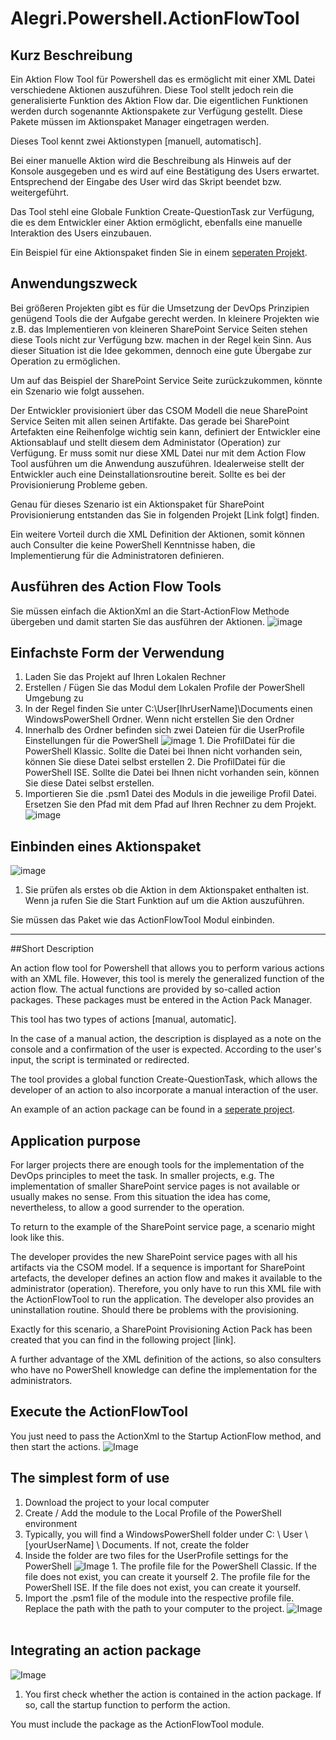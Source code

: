 # Alegri.Powershell.ActionFlowTool

## Kurz Beschreibung

Ein Aktion Flow Tool für Powershell das es ermöglicht mit einer XML Datei verschiedene Aktionen auszuführen. Diese Tool stellt jedoch rein die generalisierte Funktion des Aktion Flow dar. Die eigentlichen Funktionen werden durch sogenannte Aktionspakete zur Verfügung gestellt. Diese Pakete müssen im Aktionspaket Manager eingetragen werden.

Dieses Tool kennt zwei Aktionstypen [manuell, automatisch].

Bei einer manuelle Aktion wird die Beschreibung als Hinweis auf der Konsole ausgegeben und es wird auf eine Bestätigung des Users erwartet. Entsprechend der Eingabe des User wird das Skript beendet bzw. weitergeführt.

Das Tool stehl eine Globale Funktion Create-QuestionTask zur Verfügung, die es dem Entwickler einer Aktion ermöglicht, ebenfalls eine manuelle Interaktion des Users einzubauen.

Ein Beispiel für eine Aktionspaket finden Sie in einem [seperaten Projekt](https://github.com/Campergue/Alegri.ActionPack.Template.Powershell.Commands).

## Anwendungszweck
Bei größeren Projekten gibt es für die Umsetzung der DevOps Prinzipien genügend Tools die der Aufgabe gerecht werden. In kleinere Projekten wie z.B. das Implementieren von kleineren SharePoint Service Seiten stehen diese Tools nicht zur Verfügung bzw. machen in der Regel kein Sinn. Aus dieser Situation ist die Idee gekommen, dennoch eine gute Übergabe zur Operation zu ermöglichen. 

Um auf das Beispiel der SharePoint Service Seite zurückzukommen, könnte ein Szenario wie folgt aussehen. 

Der Entwickler provisioniert über das CSOM Modell die neue SharePoint Service Seiten mit allen seinen Artifakte. Das gerade bei SharePoint Artefakten eine Reihenfolge wichtig sein kann, definiert der Entwickler eine Aktionsablauf und stellt diesem dem Administator (Operation) zur Verfügung. Er muss somit nur diese XML Datei nur mit dem Action Flow Tool ausführen um die Anwendung auszuführen. Idealerweise stellt der Entwickler auch eine Deinstallationsroutine bereit. Sollte es bei der Provisionierung Probleme geben. 

Genau für dieses Szenario ist ein Aktionspaket für SharePoint Provisionierung entstanden das Sie in folgenden Projekt [Link folgt] finden.

Ein weitere Vorteil durch die XML Definition der Aktionen, somit können auch Consulter die keine PowerShell Kenntnisse haben, die Implementierung für die Administratoren definieren.

## Ausführen des Action Flow Tools
Sie müssen einfach die AktionXml an die Start-ActionFlow Methode übergeben und damit starten Sie das ausführen der Aktionen.
![image](https://cloud.githubusercontent.com/assets/6292190/21510293/fcdb1292-cc91-11e6-8661-d862e0727727.png)

## Einfachste Form der Verwendung
1. Laden Sie das Projekt auf Ihren Lokalen Rechner
2. Erstellen / Fügen Sie das Modul dem Lokalen Profile der PowerShell Umgebung zu
  1. In der Regel finden Sie unter C:\User\[IhrUserName]\Documents einen WindowsPowerShell Ordner. Wenn nicht erstellen Sie den Ordner
  2. Innerhalb des Ordner befinden sich zwei Dateien für die UserProfile Einstellungen für die PowerShell
  ![image](https://cloud.githubusercontent.com/assets/6292190/21509854/afcb1abe-cc8d-11e6-8e49-858602bf1a14.png)
    1. Die ProfilDatei für die PowerShell Klassic. Sollte die Datei bei Ihnen nicht vorhanden sein, können Sie diese Datei selbst erstellen
    2. Die ProfilDatei für die PowerShell ISE. Sollte die Datei bei Ihnen nicht vorhanden sein, können Sie diese Datei selbst erstellen.
  3. Importieren Sie die .psm1 Datei des Moduls in die jeweilige Profil Datei. Ersetzen Sie den Pfad mit dem Pfad auf Ihren Rechner zu dem Projekt.
![image](https://cloud.githubusercontent.com/assets/6292190/21509915/46157d98-cc8e-11e6-9226-9babc9232767.png)

## Einbinden eines Aktionspaket
![image](https://cloud.githubusercontent.com/assets/6292190/21509729/24ecc7cc-cc8c-11e6-9194-3b1c02bb8c0d.png)
  1. Sie prüfen als erstes ob die Aktion in dem Aktionspaket enthalten ist. Wenn ja rufen Sie die Start Funktion auf um die Aktion auszuführen.

Sie müssen das Paket wie das ActionFlowTool Modul einbinden.

---
##Short Description

An action flow tool for Powershell that allows you to perform various actions with an XML file. However, this tool is merely the generalized function of the action flow. The actual functions are provided by so-called action packages. These packages must be entered in the Action Pack Manager.

This tool has two types of actions [manual, automatic].

In the case of a manual action, the description is displayed as a note on the console and a confirmation of the user is expected. According to the user's input, the script is terminated or redirected.

The tool provides a global function Create-QuestionTask, which allows the developer of an action to also incorporate a manual interaction of the user.

An example of an action package can be found in a [seperate project](https://github.com/Campergue/Alegri.ActionPack.Template.Powershell.Commands).

## Application purpose

For larger projects there are enough tools for the implementation of the DevOps principles to meet the task. In smaller projects, e.g. The implementation of smaller SharePoint service pages is not available or usually makes no sense. From this situation the idea has come, nevertheless, to allow a good surrender to the operation.

To return to the example of the SharePoint service page, a scenario might look like this.

The developer provides the new SharePoint service pages with all his artifacts via the CSOM model. If a sequence is important for SharePoint artefacts, the developer defines an action flow and makes it available to the administrator (operation). Therefore, you only have to run this XML file with the ActionFlowTool to run the application. The developer also provides an uninstallation routine. Should there be problems with the provisioning.

Exactly for this scenario, a SharePoint Provisioning Action Pack has been created that you can find in the following project [link].

A further advantage of the XML definition of the actions, so also consulters who have no PowerShell knowledge can define the implementation for the administrators.

## Execute the ActionFlowTool

You just need to pass the ActionXml to the Startup ActionFlow method, and then start the actions.
![Image](https://cloud.githubusercontent.com/assets/6292190/21510293/fcdb1292-cc91-11e6-8661-d862e0727727.png)

## The simplest form of use
1. Download the project to your local computer
2. Create / Add the module to the Local Profile of the PowerShell environment
  1. Typically, you will find a WindowsPowerShell folder under C: \ User \ [yourUserName] \ Documents. If not, create the folder
  2. Inside the folder are two files for the UserProfile settings for the PowerShell
  ![Image](https://cloud.githubusercontent.com/assets/6292190/21509854/afcb1abe-cc8d-11e6-8e49-858602bf1a14.png)
    1. The profile file for the PowerShell Classic. If the file does not exist, you can create it yourself
    2. The profile file for the PowerShell ISE. If the file does not exist, you can create it yourself.
  3. Import the .psm1 file of the module into the respective profile file. Replace the path with the path to your computer to the project.
![Image](https://cloud.githubusercontent.com/assets/6292190/21509915/46157d98-cc8e-11e6-9226-9babc9232767.png)
  
## Integrating an action package
![Image](https://cloud.githubusercontent.com/assets/6292190/21509729/24ecc7cc-cc8c-11e6-9194-3b1c02bb8c0d.png)
  1. You first check whether the action is contained in the action package. If so, call the startup function to perform the action.

You must include the package as the ActionFlowTool module.

